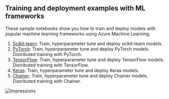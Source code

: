 ## Training and deployment examples with ML frameworks
These sample notebooks show you how to train and deploy models with popular machine learning frameworks using Azure Machine Learning.

1. [Scikit-learn](scikit-learn): Train, hyperparameter tune and deploy scikit-learn models.
2. [PyTorch](pytorch): Train, hyperparameter tune and deploy PyTorch models. Distributed training with PyTorch.
3. [TensorFlow](tensorflow): Train, hyperparameter tune and deploy TensorFlow models. Distributed training with TensorFlow.
4. [Keras](keras): Train, hyperparameter tune and deploy Keras models.
5. [Chainer](chainer): Train, hyperparameter tune and deploy Chainer models. Distributed training with Chainer.

 ![Impressions](https://PixelServer20190423114238.azurewebsites.net/api/impressions/MachineLearningNotebooks/how-to-use-azureml/ml-frameworks/README.png)
